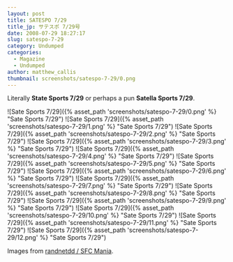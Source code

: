 ```yaml
---
layout: post
title: SATESPO 7/29
title_jp: サテスポ 7/29号
date: 2008-07-29 18:27:17
slug: satespo-7-29
category: Undumped
categories:
  - Magazine
  - Undumped
author: matthew_callis
thumbnail: screenshots/satespo-7-29/0.png
---
```


Literally __State Sports 7/29__ or perhaps a pun __Satella Sports 7/29__.

![Sate Sports 7/29]({% asset_path 'screenshots/satespo-7-29/0.png' %} "Sate Sports 7/29")
![Sate Sports 7/29]({% asset_path 'screenshots/satespo-7-29/1.png' %} "Sate Sports 7/29")
![Sate Sports 7/29]({% asset_path 'screenshots/satespo-7-29/2.png' %} "Sate Sports 7/29")
![Sate Sports 7/29]({% asset_path 'screenshots/satespo-7-29/3.png' %} "Sate Sports 7/29")
![Sate Sports 7/29]({% asset_path 'screenshots/satespo-7-29/4.png' %} "Sate Sports 7/29")
![Sate Sports 7/29]({% asset_path 'screenshots/satespo-7-29/5.png' %} "Sate Sports 7/29")
![Sate Sports 7/29]({% asset_path 'screenshots/satespo-7-29/6.png' %} "Sate Sports 7/29")
![Sate Sports 7/29]({% asset_path 'screenshots/satespo-7-29/7.png' %} "Sate Sports 7/29")
![Sate Sports 7/29]({% asset_path 'screenshots/satespo-7-29/8.png' %} "Sate Sports 7/29")
![Sate Sports 7/29]({% asset_path 'screenshots/satespo-7-29/9.png' %} "Sate Sports 7/29")
![Sate Sports 7/29]({% asset_path 'screenshots/satespo-7-29/10.png' %} "Sate Sports 7/29")
![Sate Sports 7/29]({% asset_path 'screenshots/satespo-7-29/11.png' %} "Sate Sports 7/29")
![Sate Sports 7/29]({% asset_path 'screenshots/satespo-7-29/12.png' %} "Sate Sports 7/29")

Images from [randnetdd / SFC Mania](http://blog.goo.ne.jp/randnetdd/e/03a2160b2c54ad0af1f5dc9b42c61e83).
